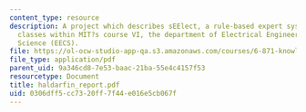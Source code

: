 ```yaml
---
content_type: resource
description: A project which describes sEElect, a rule-based expert system for recommending
  classes within MIT?s course VI, the department of Electrical Engineering and Computer
  Science (EECS).
file: https://ol-ocw-studio-app-qa.s3.amazonaws.com/courses/6-871-knowledge-based-applications-systems-spring-2005/0306dff5cc7320ff7f44e016e5cb067f_haldarfin_report.pdf
file_type: application/pdf
parent_uid: 9a346cd8-7e53-baac-21ba-55e4c4157f53
resourcetype: Document
title: haldarfin_report.pdf
uid: 0306dff5-cc73-20ff-7f44-e016e5cb067f
---
```

